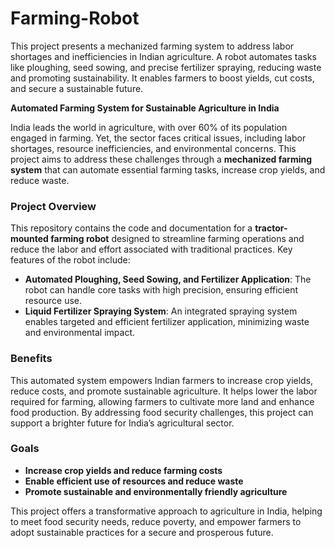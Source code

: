 # Farming-Robot
This project presents a mechanized farming system to address labor shortages and inefficiencies in Indian agriculture. A robot automates tasks like ploughing, seed sowing, and precise fertilizer spraying, reducing waste and promoting sustainability. It enables farmers to boost yields, cut costs, and secure a sustainable future.


**Automated Farming System for Sustainable Agriculture in India**

India leads the world in agriculture, with over 60% of its population engaged in farming. Yet, the sector faces critical issues, including labor shortages, resource inefficiencies, and environmental concerns. This project aims to address these challenges through a **mechanized farming system** that can automate essential farming tasks, increase crop yields, and reduce waste.

### Project Overview

This repository contains the code and documentation for a **tractor-mounted farming robot** designed to streamline farming operations and reduce the labor and effort associated with traditional practices. Key features of the robot include:

- **Automated Ploughing, Seed Sowing, and Fertilizer Application**: The robot can handle core tasks with high precision, ensuring efficient resource use.
- **Liquid Fertilizer Spraying System**: An integrated spraying system enables targeted and efficient fertilizer application, minimizing waste and environmental impact.

### Benefits

This automated system empowers Indian farmers to increase crop yields, reduce costs, and promote sustainable agriculture. It helps lower the labor required for farming, allowing farmers to cultivate more land and enhance food production. By addressing food security challenges, this project can support a brighter future for India’s agricultural sector.

### Goals

- **Increase crop yields and reduce farming costs**
- **Enable efficient use of resources and reduce waste**
- **Promote sustainable and environmentally friendly agriculture**

This project offers a transformative approach to agriculture in India, helping to meet food security needs, reduce poverty, and empower farmers to adopt sustainable practices for a secure and prosperous future.
